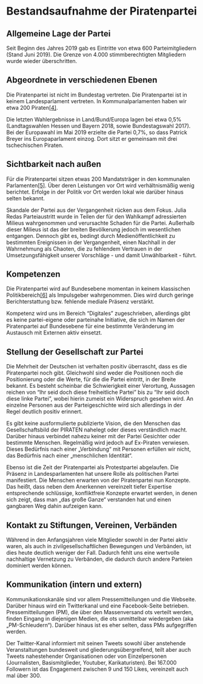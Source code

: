 # Bestandsaufnahme der Piratenpartei

## Allgemeine Lage der Partei

Seit Beginn des Jahres 2019 gab es Eintritte von etwa 600 Parteimitgliedern \(Stand Juni 2019\). Die Grenze von 4.000 stimmberechtigten Mitgliedern wurde wieder überschritten.

## Abgeordnete in verschiedenen Ebenen

Die Piratenpartei ist nicht im Bundestag vertreten. Die Piratenpartei ist in keinem Landesparlament vertreten. In Kommunalparlamenten haben wir etwa 200 Piraten[\[4\]]().

Die letzten Wahlergebnisse in Land/Bund/Europa lagen bei etwa 0,5% \(Landtagswahlen Hessen und Bayern 2018, sowie Bundestagswahl 2017\). Bei der Europawahl im Mai 2019 erzielte die Partei 0,7%, so dass Patrick Breyer ins Europaparlament einzog. Dort sitzt er gemeinsam mit drei tschechischen Piraten.

## Sichtbarkeit nach außen

Für die Piratenpartei sitzen etwas 200 Mandatsträger in den kommunalen Parlamenten[\[5\]](). Über deren Leistungen vor Ort wird verhältnismäßig wenig berichtet. Erfolge in der Politik vor Ort werden lokal wie darüber hinaus selten bekannt.

Skandale der Partei aus der Vergangenheit rücken aus dem Fokus. Julia Redas Parteiaustritt wurde in Teilen der für den Wahlkampf adressierten Milieus wahrgenommen und verursachte Schaden für die Partei. Außerhalb dieser Milieus ist das der breiten Bevölkerung jedoch im wesentlichen entgangen. Dennoch gibt es, bedingt durch Medienöffentlichkeit zu bestimmten Ereignissen in der Vergangenheit, einen Nachhall in der Wahrnehmung als Chaoten, die zu fehlendem Vertrauen in der Umsetzungsfähigkeit unserer Vorschläge - und damit Unwählbarkeit - führt.

## Kompetenzen

Die Piratenpartei wird auf Bundesebene momentan in keinem klassischen Politikbereich[\[6\]]() als Impulsgeber wahrgenommen. Dies wird durch geringe Berichterstattung bzw. fehlende mediale Präsenz verstärkt.

Kompetenz wird uns im Bereich “Digitales” zugeschrieben, allerdings gibt es keine partei-eigene oder parteinahe Initiative, die sich im Namen der Piratenpartei auf Bundesebene für eine bestimmte Veränderung im Austausch mit Externen aktiv einsetzt.

## Stellung der Gesellschaft zur Partei

Die Mehrheit der Deutschen ist verhalten positiv überrascht, dass es die Piratenpartei noch gibt. Gleichwohl sind weder die Positionen noch die Positionierung oder die Werte, für die die Partei eintritt, in der Breite bekannt. Es besteht scheinbar die Schwierigkeit einer Verortung, Aussagen reichen von “Ihr seid doch diese freiheitliche Partei” bis zu “Ihr seid doch diese linke Partei”, wobei hierin zumeist ein Widerspruch gesehen wird. An einzelne Personen aus der Parteigeschichte wird sich allerdings in der Regel deutlich positiv erinnert.

Es gibt keine ausformulierte publizierte Vision, die den Menschen das Gesellschaftsbild der PIRATEN nahelegt oder dieses verständlich macht. Darüber hinaus verbindet nahezu keiner mit der Partei Gesichter oder bestimmte Menschen. Regelmäßig wird jedoch auf Ex-Piraten verwiesen. Dieses Bedürfnis nach einer „Verbindung“ mit Personen erfüllen wir nicht, das Bedürfnis nach einer „menschlichen Identität“.

Ebenso ist die Zeit der Piratenpartei als Protestpartei abgelaufen. Die Präsenz in Landesparlamenten hat unsere Rolle als politischen Partei manifestiert. Die Menschen erwarten von der Piratenpartei nun Konzepte. Das heißt, dass neben dem Anerkennen vereinzelt tiefer Expertise entsprechende schlüssige, konfliktfreie Konzepte erwartet werden, in denen sich zeigt, dass man „das große Ganze“ verstanden hat und einen gangbaren Weg dahin aufzeigen kann.

## Kontakt zu Stiftungen, Vereinen, Verbänden

Während in den Anfangsjahren viele Mitglieder sowohl in der Partei aktiv waren, als auch in zivilgesellschaftlichen Bewegungen und Verbänden, ist dies heute deutlich weniger der Fall. Dadurch fehlt uns eine wertvolle nachhaltige Vernetzung zu Verbänden, die dadurch durch andere Parteien dominiert werden können.

## Kommunikation \(intern und extern\)

Kommunikationskanäle sind vor allem Pressemitteilungen und die Webseite. Darüber hinaus wird ein Twitterkanal und eine Facebook-Seite betrieben. Pressemitteilungen \(PM\), die über den Massenversand ots verteilt werden, finden Eingang in diejenigen Medien, die ots unmittelbar wiedergeben \(aka „PM-Schleudern“\). Darüber hinaus ist es eher selten, dass PMs aufgegriffen werden.

Der Twitter-Kanal informiert mit seinen Tweets sowohl über anstehende Veranstaltungen bundesweit und gliederungsübergreifend, teilt aber auch Tweets nahestehender Organisationen oder von Einzelpersonen \(Journalisten, Basismitglieder, Youtuber, Karikaturisten\). Bei 167.000 Followern ist das Engagement zwischen 9 und 150 Likes, vereinzelt auch mal über 300.



